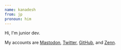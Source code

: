 ```yaml
---
name: kanadesh
from: jp
pronoun: him
---
```


Hi, I'm junior dev.

My accounts are [Mastodon](https://mastodon.social/@kanadesh), [Twitter](https://twitter.com/kanadesh), [GitHub](https://github.com/kanadesh), and [Zenn](https://zenn.dev/kanadesh).
